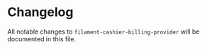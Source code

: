 # Changelog

All notable changes to `filament-cashier-billing-provider` will be documented in this file.

